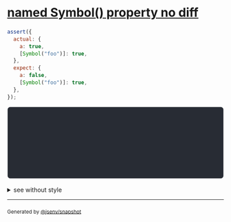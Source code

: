# [named Symbol() property no diff](../../symbol.test.js#L53)

```js
assert({
  actual: {
    a: true,
    [Symbol("foo")]: true,
  },
  expect: {
    a: false,
    [Symbol("foo")]: true,
  },
});
```

![img](throw.svg)

<details>
  <summary>see without style</summary>

```console
AssertionError: actual and expect are different

actual: {
  Symbol("foo"): true,
  a: true,
}
expect: {
  Symbol("foo"): true,
  a: false,
}
```

</details>

---

<sub>
  Generated by <a href="https://github.com/jsenv/core/tree/main/packages/independent/snapshot">@jsenv/snapshot</a>
</sub>